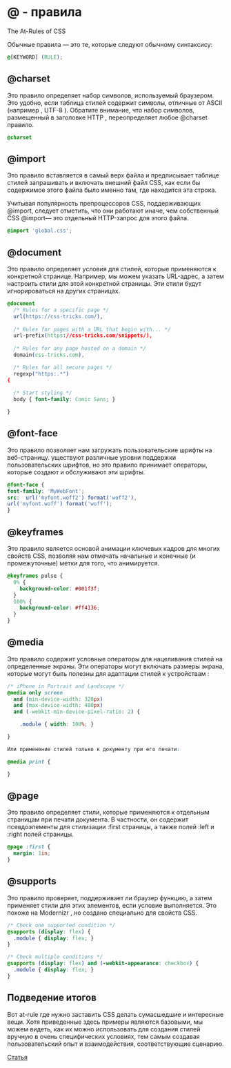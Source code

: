 # @ - правила

The At-Rules of CSS

Обычные правила — это те, которые следуют обычному синтаксису:
```css
@[KEYWORD] (RULE);
```

## @charset

Это правило определяет набор символов, используемый браузером.
Это удобно, если таблица стилей содержит символы, отличные от ASCII (например , UTF-8 ).
Обратите внимание, что набор символов, размещенный в заголовке HTTP ,
переопределяет любое @charset правило.

```css
@charset
```

## @import

Это правило вставляется в самый верх файла и предписывает таблице стилей запрашивать
и включать внешний файл CSS, как если бы содержимое этого файла было
именно там, где находится эта строка.

Учитывая популярность препроцессоров CSS, поддерживающих @import, следует
отметить, что они работают иначе, чем собственный
CSS @import— это отдельный HTTP-запрос для этого файла.

```css
@import 'global.css';
```

## @document

Это правило определяет условия для стилей, которые применяются к конкретной странице. 
Например, мы можем указать URL-адрес, а затем настроить стили для этой конкретной страницы. 
Эти стили будут игнорироваться на других страницах.

```css
@document 
  /* Rules for a specific page */
  url(https://css-tricks.com/),
  
  /* Rules for pages with a URL that begin with... */
  url-prefix(https://css-tricks.com/snippets/),
  
  /* Rules for any page hosted on a domain */
  domain(css-tricks.com),

  /* Rules for all secure pages */
  regexp("https:.*")
{
  
  /* Start styling */
  body { font-family: Comic Sans; }

}
```

## @font-face

Это правило позволяет нам загружать пользовательские шрифты на веб-страницу. 
уществуют различные уровни поддержки пользовательских шрифтов, но это правило принимает операторы, 
которые создают и обслуживают эти шрифты.

```css
@font-face {
font-family: 'MyWebFont';
src:  url('myfont.woff2') format('woff2'),
url('myfont.woff') format('woff');
}
```

## @keyframes

Это правило является основой анимации ключевых кадров для многих свойств CSS, 
позволяя нам отмечать начальные и конечные (и промежуточные) метки для того, что анимируется.

```css
@keyframes pulse {
  0% {
    background-color: #001f3f;
  }
  100% {
    background-color: #ff4136;
  }
}
```

## @media
Это правило содержит условные операторы для нацеливания стилей на определенные экраны. 
Эти операторы могут включать размеры экрана, которые могут быть полезны для адаптации стилей к устройствам :

```css
/* iPhone in Portrait and Landscape */
@media only screen 
  and (min-device-width: 320px) 
  and (max-device-width: 480px)
  and (-webkit-min-device-pixel-ratio: 2) {

    .module { width: 100%; }

}

Или применение стилей только к документу при его печати:

@media print {

}
```

## @page

Это правило определяет стили, которые применяются к отдельным страницам при печати документа. 
В частности, он содержит псевдоэлементы для стилизации :first страницы, а также полей :left и :right полей страницы.

```css
@page :first {
  margin: 1in;
}
```


## @supports
Это правило проверяет, поддерживает ли браузер функцию, а затем применяет стили для этих элементов, 
если условие выполняется. Это похоже на Modernizr , но создано специально для свойств CSS.

```css
/* Check one supported condition */
@supports (display: flex) {
  .module { display: flex; }
}

/* Check multiple conditions */
@supports (display: flex) and (-webkit-appearance: checkbox) {
  .module { display: flex; }
}
```

## Подведение итогов
Вот at-rule где нужно заставить CSS делать сумасшедшие и интересные вещи. Хотя приведенные 
здесь примеры являются базовыми, мы можем видеть, как их можно использовать для создания стилей 
вручную в очень специфических условиях, тем самым создавая пользовательский опыт и взаимодействия, соответствующие сценарию.

<a href="https://zellwk.com/blog/how-to-write-mobile-first-css/" target="_blank">Cтатья</a>

